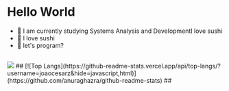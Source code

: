 <h1>Hello World</h1>


- 🌱 I am currently studying Systems Analysis and DevelopmentI love sushi
- 🍣 I love sushi
- 👊 let's program?

##


<picture>
<source 
  srcset="https://github-readme-stats.vercel.app/api?username=joaocesarz&show_icons=true&theme=dark"
  media="(prefers-color-scheme: dark)"
/>
<source
  srcset="https://github-readme-stats.vercel.app/api?username=anuraghazra&show_icons=true"
  media="(prefers-color-scheme: light), (prefers-color-scheme: no-preference)"
/>
<img src="https://github-readme-stats.vercel.app/api?username=anuraghazra&show_icons=true" />
</picture>
##
[![Top Langs](https://github-readme-stats.vercel.app/api/top-langs/?username=joaocesarz&hide=javascript,html)](https://github.com/anuraghazra/github-readme-stats)
##
